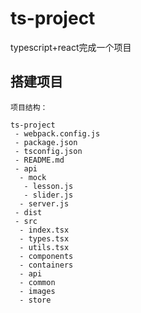 # ts-project
typescript+react完成一个项目

## 搭建项目

```
项目结构：

ts-project
 - webpack.config.js
 - package.json
 - tsconfig.json
 - README.md
 - api
  - mock
   - lesson.js
   - slider.js
  - server.js
 - dist
 - src
  - index.tsx
  - types.tsx
  - utils.tsx
  - components
  - containers
  - api
  - common
  - images
  - store
```
